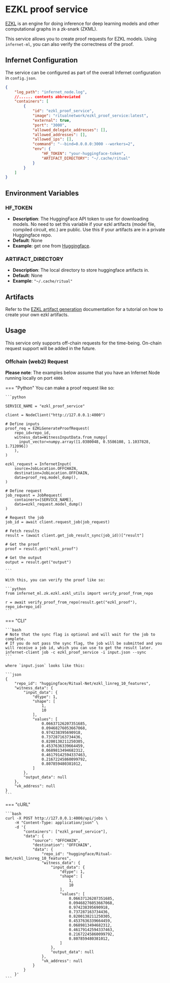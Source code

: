 # EZKL proof service

[EZKL](https://github.com/zkonduit/ezkl) is an engine for doing inference for deep
learning models and other computational graphs in a zk-snark (ZKML).

This service allows you to create proof requests for EZKL models. Using `infernet-ml`,
you can also verify the correctness of the proof.

## Infernet Configuration

The service can be configured as part of the overall Infernet configuration
in `config.json`.

```json
{
    "log_path": "infernet_node.log",
    //...... contents abbreviated
    "containers": [
        {
            "id": "ezkl_proof_service",
            "image": "ritualnetwork/ezkl_proof_service:latest",
            "external": true,
            "port": "3000",
            "allowed_delegate_addresses": [],
            "allowed_addresses": [],
            "allowed_ips": [],
            "command": "--bind=0.0.0.0:3000 --workers=2",
            "env": {
                "HF_TOKEN": "your-huggingface-token",
                "ARTIFACT_DIRECTORY": "~/.cache/ritual"
            }
        }
    ]
}
```

## Environment Variables

### HF_TOKEN

- **Description**: The HuggingFace API token to use for downloading models.
  No need to set this variable if your ezkl artifacts (model file, compiled circuit, etc.)
  are public. Use this if your artifacts are in a private Huggingface repo.
- **Default**: None
- **Example**: get one from [Huggingface](https://huggingface.co/).

### ARTIFACT_DIRECTORY

- **Description**: The local directory to store huggingface artifacts in.
- **Default**: None
- **Example**: `"~/.cache/ritual"`

## Artifacts

Refer to the [EZKL artifact generation](https://infernet-ml.docs.ritual.net/ezkl/) documentation for a tutorial on how to create your own ezkl artifacts.

## Usage

This service only supports off-chain requests for the time-being. On-chain request support will be added in the
future.

### Offchain (web2) Request

**Please note**: The examples below assume that you have an Infernet Node running locally on port `4000`.

=== "Python"
    You can make a proof request like so:

    ```python

    SERVICE_NAME = "ezkl_proof_service"

    client = NodeClient("http://127.0.0.1:4000")

    # Define inputs
    proof_req = EZKLGenerateProofRequest(
        repo_id=repo_id,
        witness_data=WitnessInputData.from_numpy(
          input_vector=numpy.array([1.0380048, 0.5586108, 1.1037828, 1.712096])
        ),
    )

    ezkl_request = InfernetInput(
        source=JobLocation.OFFCHAIN,
        destination=JobLocation.OFFCHAIN,
        data=proof_req.model_dump(),
    )

    # Define request
    job_request = JobRequest(
        containers=[SERVICE_NAME],
        data=ezkl_request.model_dump()
    )

    # Request the job
    job_id = await client.request_job(job_request)

    # Fetch results
    result = (await client.get_job_result_sync(job_id))["result"]

    # Get the proof
    proof = result.get("ezkl_proof")

    # Get the output
    output = result.get("output")

    ```

    With this, you can verify the proof like so:

    ```python
    from infernet_ml.zk.ezkl.ezkl_utils import verify_proof_from_repo

    r = await verify_proof_from_repo(result.get("ezkl_proof"), repo_id=repo_id)
    ```

=== "CLI"

    ```bash
    # Note that the sync flag is optional and will wait for the job to complete.
    # If you do not pass the sync flag, the job will be submitted and you will receive a job id, which you can use to get the result later.
    infernet-client job -c ezkl_proof_service -i input.json --sync
    ```

    where `input.json` looks like this:

    ```json
    {
        "repo_id": "huggingface/Ritual-Net/ezkl_linreg_10_features",
        "witness_data": {
            "input_data": {
                "dtype": 1,
                "shape": [
                    1,
                    10
                ],
                "values": [
                    0.06637126207351685,
                    0.09468276053667068,
                    0.974238395690918,
                    0.737287163734436,
                    0.8200138211250305,
                    0.4537636339664459,
                    0.0689813494682312,
                    0.46179142594337463,
                    0.21672245860099792,
                    0.807859480381012,
                ]
            },
            "output_data": null
        },
        "vk_address": null
    }
    ```

=== "cURL"

    ```bash
    curl -X POST http://127.0.0.1:4000/api/jobs \
        -H "Content-Type: application/json" \
        -d '{
            "containers": ["ezkl_proof_service"],
            "data": {
                "source": "OFFCHAIN",
                "destination": "OFFCHAIN",
                "data": {
                    "repo_id": "huggingface/Ritual-Net/ezkl_linreg_10_features",
                    "witness_data": {
                        "input_data": {
                            "dtype": 1,
                            "shape": [
                                1,
                                10
                            ],
                            "values": [
                                0.06637126207351685,
                                0.09468276053667068,
                                0.974238395690918,
                                0.737287163734436,
                                0.8200138211250305,
                                0.4537636339664459,
                                0.0689813494682312,
                                0.46179142594337463,
                                0.21672245860099792,
                                0.807859480381012,
                            ]
                        },
                        "output_data": null
                    },
                    "vk_address": null
                }
            }
        }'
    ```
